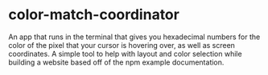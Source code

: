 # color-match-coordinator
An app that runs in the terminal that gives you hexadecimal numbers for the color of the pixel that your cursor is hovering over, as well as screen coordinates. A simple tool to help with layout and color selection while building a website based off of the npm example documentation.
